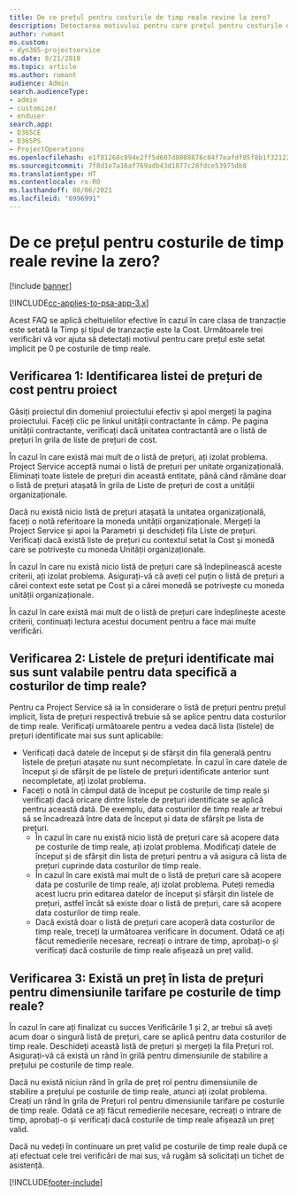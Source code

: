 ```yaml
---
title: De ce prețul pentru costurile de timp reale revine la zero?
description: Detectarea motivului pentru care prețul pentru costurile de timp reale revine la zero.
author: rumant
ms.custom:
- dyn365-projectservice
ms.date: 8/21/2018
ms.topic: article
ms.author: rumant
audience: Admin
search.audienceType:
- admin
- customizer
- enduser
search.app:
- D365CE
- D365PS
- ProjectOperations
ms.openlocfilehash: e1f81268c894e2ff5d607d8008876c84f7eafdf05f8b1f3212263a5dfa89b69d
ms.sourcegitcommit: 7f8d1e7a16af769adb43d1877c28fdce53975db8
ms.translationtype: HT
ms.contentlocale: ro-RO
ms.lasthandoff: 08/06/2021
ms.locfileid: "6996991"
---
```

# <a name="why-is-the-price-defaulting-to-zero-on-time-cost-actuals"></a>De ce prețul pentru costurile de timp reale revine la zero?

[!include [banner](../includes/psa-now-project-operations.md)]

[!INCLUDE[cc-applies-to-psa-app-3.x](../includes/cc-applies-to-psa-app-3x.md)]

Acest FAQ se aplică cheltuielilor efective în cazul în care clasa de tranzacție este setată la Timp și tipul de tranzacție este la Cost. Următoarele trei verificări vă vor ajuta să detectați motivul pentru care prețul este setat implicit pe 0 pe costurile de timp reale.
 
## <a name="check-1-identify-the-cost-price-list-for-the-project"></a>Verificarea 1: Identificarea listei de prețuri de cost pentru proiect

Găsiți proiectul din domeniul proiectului efectiv și apoi mergeți la pagina proiectului. Faceți clic pe linkul unității contractante în câmp. Pe pagina unității contractante, verificați dacă unitatea contractantă are o listă de prețuri în grila de liste de prețuri de cost.

În cazul în care există mai mult de o listă de prețuri, ați izolat problema. Project Service acceptă numai o listă de prețuri per unitate organizațională. Eliminați toate listele de prețuri din această entitate, până când rămâne doar o listă de prețuri atașată în grila de Liste de prețuri de cost a unității organizaționale.

Dacă nu există nicio listă de prețuri atașată la unitatea organizațională, faceți o notă referitoare la moneda unității organizaționale. Mergeți la Project Service și apoi la Parametri și deschideți fila Liste de prețuri. Verificați dacă există liste de prețuri cu contextul setat la Cost și monedă care se potrivește cu moneda Unității organizaționale.
 
În cazul în care nu există nicio listă de prețuri care să îndeplinească aceste criterii, ați izolat problema. Asigurați-vă că aveți cel puțin o listă de prețuri a cărei context este setat pe Cost și a cărei monedă se potrivește cu moneda unității organizaționale.

În cazul în care există mai mult de o listă de prețuri care îndeplinește aceste criterii, continuați lectura acestui document pentru a face mai multe verificări.

## <a name="check-2-are-any-of-the-price-lists-identified-above-valid-for-the-specific-date-of-the-time-cost-actual"></a>Verificarea 2: Listele de prețuri identificate mai sus sunt valabile pentru data specifică a costurilor de timp reale?

Pentru ca Project Service să ia în considerare o listă de prețuri pentru prețul implicit, lista de prețuri respectivă trebuie să se aplice pentru data costurilor de timp reale. Verificați următoarele pentru a vedea dacă lista (listele) de prețuri identificate mai sus sunt aplicabile:

- Verificați dacă datele de început și de sfârșit din fila generală pentru listele de prețuri atașate nu sunt necompletate. În cazul în care datele de început și de sfârșit de pe listele de prețuri identificate anterior sunt necompletate, ați izolat problema. 
- Faceți o notă în câmpul dată de început pe costurile de timp reale și verificați dacă oricare dintre listele de prețuri identificate se aplică pentru această dată. De exemplu, data costurilor de timp reale ar trebui să se încadrează între data de început și data de sfârșit pe lista de prețuri. 
    - În cazul în care nu există nicio listă de prețuri care să acopere data pe costurile de timp reale, ați izolat problema. Modificați datele de început și de sfârșit din lista de prețuri pentru a vă asigura că lista de prețuri cuprinde data costurilor de timp reale. 
    - În cazul în care există mai mult de o listă de prețuri care să acopere data pe costurile de timp reale, ați izolat problema. Puteți remedia acest lucru prin editarea datelor de început și sfârșit din listele de prețuri, astfel încât să existe doar o listă de prețuri, care să acopere data costurilor de timp reale. 
    - Dacă există doar o listă de prețuri care acoperă data costurilor de timp reale, treceți la următoarea verificare în document.
Odată ce ați făcut remedierile necesare, recreați o intrare de timp, aprobați-o și verificați dacă costurile de timp reale afișează un preț valid.

## <a name="check-3-is-there-a-price-in-the-price-list-for-the-pricing-dimensions-on-the-time-cost-actual"></a>Verificarea 3: Există un preț în lista de prețuri pentru dimensiunile tarifare pe costurile de timp reale?

În cazul în care ați finalizat cu succes Verificările 1 și 2, ar trebui să aveți acum doar o singură listă de prețuri, care se aplică pentru data costurilor de timp reale. Deschideți această listă de prețuri și mergeți la fila Prețuri rol. Asigurați-vă că există un rând în grilă pentru dimensiunile de stabilire a prețului pe costurile de timp reale.

Dacă nu există niciun rând în grila de preț rol pentru dimensiunile de stabilire a prețului pe costurile de timp reale, atunci ați izolat problema. Creați un rând în grila de Prețuri rol pentru dimensiunile tarifare pe costurile de timp reale. Odată ce ați făcut remedierile necesare, recreați o intrare de timp, aprobați-o și verificați dacă costurile de timp reale afișează un preț valid.
 
Dacă nu vedeți în continuare un preț valid pe costurile de timp reale după ce ați efectuat cele trei verificări de mai sus, vă rugăm să solicitați un tichet de asistență.





[!INCLUDE[footer-include](../includes/footer-banner.md)]